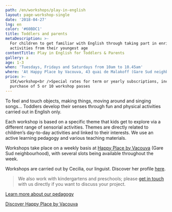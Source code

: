```yaml
---
path: /en/workshops/play-in-english
layout: page-workshop-single
date: '2018-04-27'
lng: en
color: '#60BDC1'
title: Toddlers and parents
metaDescription: >-
  For children to get familiar with English through taking part in enriching
  activities from their youngest age
contentTitle: Play in English for Toddlers & Parents
gallery: a
age: 1-3
when: 'Tuesdays, Fridays and Saturdays from 10am to 10.45am'
where: 'At Happy Place by Vacouva, 43 quai de Malakoff (Gare Sud neighbourhood)'
price: >-
  15€/workshop<br />Special rates for term or yearly subscriptions, including
  purchase of 5 or 10 workshop passes
---
```

To feel and touch objects, making things, moving around and singing songs… Toddlers develop their senses through fun and physical activities carried out in English only.

Each workshop is based on a specific theme that kids get to explore via a different range of sensorial activities. Themes are directly related to children’s day-to-day activities and linked to their interests. We use an active learning pedagogy and various teaching materials.

Workshops take place on a weekly basis at [Happy Place by Vacouva](https://www.google.fr/maps/place/Vacouva/@47.2146419,-1.5433538,17z/data=!3m1!4b1!4m5!3m4!1s0x4805eeb8399276c5:0xe54ac076a5ce2080!8m2!3d47.2146419!4d-1.5411651) (Gare Sud neighbourhood), with several slots being available throughout the week.

Workshops are carried out by Cecilia, our linguist. Discover her profile [here](/en/team). 

> We also work with kindergartens and preschools; please [get in touch](/en/contact-us) with us directly if you want to discuss your project.

[Learn more about our pedagogy](/en/pedagogy)

[Discover Happy Place by Vacouva](/en/workshop#gallery)
